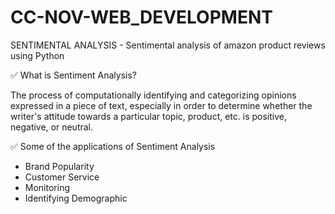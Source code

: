# CC-NOV-WEB_DEVELOPMENT
SENTIMENTAL ANALYSIS - Sentimental analysis of amazon product reviews using Python

✅ What is Sentiment Analysis?

The process of computationally identifying and categorizing opinions expressed in a piece of text, especially in order to determine whether the writer's attitude towards a particular topic, product, etc. is positive, negative, or neutral.

✅ Some of the applications of Sentiment Analysis

- Brand Popularity
- Customer Service
- Monitoring
- Identifying Demographic
